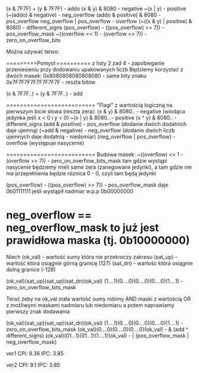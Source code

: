 (x & 7F7F) + (y & 7F7F) - addo
(x & y) & 8080 - negative
~(x | y) - positive
(~(addo) & negative) - neg_overflow
(addo & positive) & 8080 - pos_overflow
neg_overflow | pos_overflow - overflow
(~((x & y) | positive) & 8080) - different_signs
(pos_overflow) - ((pos_overflow) >> 7)) - pos_overflow_mask
~((overflow << 1) - (overflow >> 7)) - zero_on_overflow_bits

Można używać łatwo:


=========Pomysł:==========
z listy 2 zad 4 - zapobieganie przeniesieniu przy dodowaniu upakowanych liczb
Będziemy korzystać z dwóch masek:
0x8080808080808080 - same bity znaku
0x7F7F7F7F7F7F7F7F - reszta bitów

(x & 7F7F..) + (y & 7F7F..) - add

==========================
"Flagi" z wartością logiczną na pierwszym bicie słowa (reszta zera):
(x & y)  & 8080..  - negative (wiodąca jedynka jeśli x < 0 i y < 0)
~(x | y) & 8080..  - positive
(x ^ y)  & 8080..  - different_signs
(add  & positive)  - pos_overflow (dodanie dwóch dodatnich daje ujemną)
(~add & negative)  - neg_overflow (dodanie dwóch liczb ujemnych daje dodatnią - niedomiar)
(neg_overflow | pos_overflow) - overflow (występuje nasycenie)

==========================
Budowa masek:
~((overflow) << 1 - (overflow >> 7)) - zero_on_overflow_bits_mask
tam gdzie wystąpi nasycenie będziemy mieli same zera (zanegowane jedynki), a tam gdzie nie ma przepełnienia będzie róznica 0 - 0, czyli tam będą jedynki

(pos_overflow) - ((pos_overflow) >> 7)) - pos_overflow_mask
daje 0b01111111 jeśli wystąpił nadmiar
w.p.p 0b00000000

neg_overflow == neg_overflow_mask
to już jest prawidłowa maska (tj. 0b10000000)
==========================
Niech 
(ok_val) - wartość sumy która nie przekroczy zakresu
(sat_up) - wartość która osiągnie górną granicę (127)
(sat_dn) - wartośc która osiągnie dolną granice (-128)

(ok_val)(sat_up)(sat_up)(sat_dn)(ok_val)
(1....1)(0....0)(0....0)(0....0)(1....1) - zero_on_overflow_bits_mask

Teraż żeby na ok_val stała wartość sumy robimy AND maski z wartością
OR z możliwymi maskami nadmiaru lub niedomiaru
a potem naprawiamy pierwszy znak dodawania

(ok_val)(sat_up)(sat_up)(sat_dn)(ok_val)
(1....1)(0....0)(0....0)(0....0)(1....1) - zero_on_overflow_bits_mask
(ok_val)(0....0)(0....0)(0....0)(ok_val) - & (add ^ different_signs)
(ok_val)(01...1)(01...1)(1....1)(ok_val) - | (pos_overflow_mask | neg_overflow_mask)

ver1
CPI: 9.36
IPC: 3.85

ver2
CPI: 9.1
IPC: 3.85


